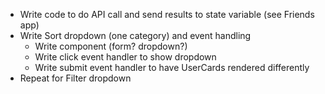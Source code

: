 - Write code to do API call and send results to state variable (see Friends app)
- Write Sort dropdown (one category) and event handling
    - Write component (form? dropdown?)
    - Write click event handler to show dropdown
    - Write submit event handler to have UserCards rendered differently
- Repeat for Filter dropdown